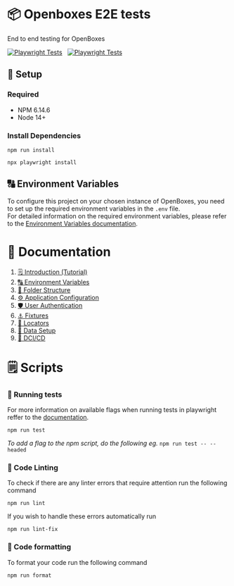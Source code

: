 # 📦 Openboxes E2E tests
End to end testing for OpenBoxes

[![Playwright Tests](https://img.shields.io/badge/Latest_E2E_run-report-blue)](https://openboxes.github.io/openboxes-e2e/)
&nbsp;
[![Playwright Tests](https://github.com/openboxes/openboxes-e2e/actions/workflows/playwright.yml/badge.svg?branch=main)](https://github.com/openboxes/openboxes-e2e/actions/workflows/playwright.yml)

## 🧰 Setup
### Required
- NPM 6.14.6
- Node 14+

### Install Dependencies

```
npm run install

npx playwright install
```

## 🔠 Environment Variables
To configure this project on your chosen instance of OpenBoxes, you need to set up the required environment variables in the `.env` file.
<br>
For detailed information on the required environment variables, please refer to the [Environment Variables documentation](documentation/EnvironmentVariables.md#required-variables).


# 📖 Documentation
1. [🗒️ Introduction (Tutorial)](/documentation/Tutorial.md)
2. [🔠 Environment Variables](/documentation/EnvironmentVariables.md)
3. [📂 Folder Structure](/documentation/ProjectFolderStructure.md)
4. [⚙️ Application Configuration](/documentation/ApplicationConfiguration.md)
5. [🛡️ User Authentication](/documentation/Authentication.md)
6. [⚓ Fixtures](/documentation/Fixtures.md)
7. [📍 Locators](/documentation/Locators.md)
8. [🧰 Data Setup](/documentation/DataSetup.md)
9. [🚀 DCI/CD](/documentation/CICD.md)


# 🗒️ Scripts

### 🧪 Running tests
For more information on available flags when running tests in playwright reffer to the [documentation](https://playwright.dev/docs/running-tests).
```
npm run test
```
_To add a flag to the npm script, do the following eg._ `npm run test -- --headed`

### 🧹 Code Linting
To check if there are any linter errors that require attention run the following command

```
npm run lint
```
If you wish to handle these errors automatically run
```
npm run lint-fix
```

### 🧱 Code formatting

To format your code run the following command 
```
npm run format
```
